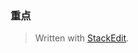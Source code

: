 ### 重点



> Written with [StackEdit](https://stackedit.io/).
<!--stackedit_data:
eyJoaXN0b3J5IjpbNTA1NzUxM119
-->